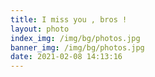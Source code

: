 ```yaml
---
title: I miss you , bros !
layout: photo
index_img: /img/bg/photos.jpg
banner_img: /img/bg/photos.jpg
date: 2021-02-08 14:13:16
---
```


<style>
.ImageGrid {
  width: 100%;
  max-width: 1040px;
  margin: 0 auto;
  text-align: center;
}
.card {
  overflow: hidden;
  transition: .3s ease-in-out;
  border-radius: 8px;
  background-color: #efefef;
  padding: 1.4px;
}
.ImageInCard img {
  padding: 0;
  border-radius: 8px;
  width:100%;
  height:100%;
}
.photo-tab{
    white-space: nowrap;
    overflow: hidden;
    text-overflow: ellipsis;
    background: #e1eaf7;
    border-radius: 50%;
    text-align: center;
    cursor: pointer;
    color: #606266;
    font-size: .8rem;
    transition: box-shadow .35s,-webkit-transform .35s;
    transition: transform .35s,box-shadow .35s;
    transition: transform .35s,box-shadow .35s,-webkit-transform .35s;
    -webkit-user-select: none;
    -moz-user-select: none;
    -ms-user-select: none;
    user-select: none;
    margin-right: .8rem;
    margin-top: .8rem;
}
.nav-pills .nav-link.active{
    color: #fff;
    background-color: #d77fcc85;
}
.card{
    border-radius: 10px;
    position: relative;
    display: -ms-flexbox;
    display: flex;
    -ms-flex-direction: column;
    flex-direction: column;
    min-width: 0;
    word-wrap: break-word;
    background-clip: border-box; 
    border: none; 
    border-radius: .25rem;
    background: none;
}
@media (prefers-color-scheme: dark) {
  .card {
    background-color: #333;
  }
}
</style>

<div id="imageTab"></div>
<div class="ImageGrid"></div>

